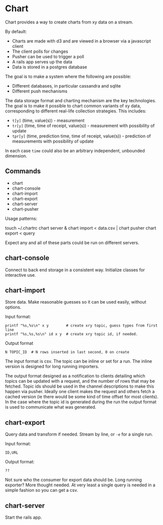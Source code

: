 # Chart

Chart provides a way to create charts from xy data on a stream.

By default:

* Charts are made with d3 and are viewed in a browser via a javascript client
* The client polls for changes
* Pusher can be used to trigger a poll
* A rails app serves up the data
* Data is stored in a postgres database

The goal is to make a system where the following are possible:

* Different databases, in particular cassandra and sqlite
* Different push mechanisms

The data storage format and charting mechanism are the key technologies.  The goal is to make it possible to chart common variants of xy data, corresponding to different real-life collection strategies.  This includes:

* `t[y]`   (time, value(s)) - measurement
* `tr[y]`  (time, time of receipt, value(s)) - measurement with possibility of update
* `tpr[y]` (time, prediction time, time of receipt, value(s)) - prediction of measurements with possibility of update

In each case `time` could also be an arbitrary independent, unbounded dimension.

## Commands

* chart
* chart-console
* chart-import
* chart-export
* chart-server
* chart-pusher

Usage patterns:

  touch ~/.chartrc
  chart server &
  chart import < data.csv | chart pusher
  chart export < query

Expect any and all of these parts could be run on different servers.

## chart-console

Connect to back end storage in a consistent way.  Initialize classes for interactive use.

## chart-import

Store data.  Make reasonable guesses so it can be used easily, without options.

Input format:

    printf "%s,%s\n" x y        # create xry topic, guess types from first line
    printf "%s,%s,%s\n" id x y  # create xry topic id, if needed.

Output format

    N TOPIC_ID  # N rows inserted in last second, 0 on create

The input format is csv.  The topic can be inline or set for a run.  The inline version is designed for long running importers.

The output format designed as a notification to clients detailing which topics can be updated with a request, and the number of rows that may be fetched.  Topic ids should be used in the channel descriptions to make this happen via pusher.  Ideally one client makes the request and others fetch a cached version (ie there would be some kind of time offset for most clients).  In the case where the topic id is generated during the run the output format is used to communicate what was generated.

## chart-export

Query data and transform if needed.  Stream by line, or `-e` for a single run.

Input format:

    ID,URL

Output format:

    ??

Not sure who the consumer for export data should be.  Long running exporter?  More thought needed.  At very least a single query is needed in a simple fashion so you can get a csv.

## chart-server

Start the rails app.
